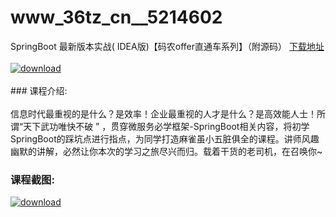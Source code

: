 # www_36tz_cn__5214602
SpringBoot 最新版本实战( IDEA版)【码农offer直通车系列】（附源码）
[下载地址](http://www.36tz.cn/article/5214602 "下载地址")
<br/></br>[![download](http://36tz.cn/muke_img/2020_07_1-84-300x179.png "下载地址")](http://www.36tz.cn/article/5214602 "下载地址")
<br/></br>### 课程介绍:<br/></br>信息时代最重视的是什么？是效率！企业最重视的人才是什么？是高效能人士！所谓“天下武功唯快不破 ” ，贯穿微服务必学框架-SpringBoot相关内容，将初学SpringBoot的踩坑点进行指点，为同学打造麻雀虽小五脏俱全的课程。讲师风趣幽默的讲解，必然让你本次的学习之旅尽兴而归。载着干货的老司机，在召唤你~

### 课程截图:
[![download](http://36tz.cn/muke_img/2020_07_2-84.png "下载地址")](http://www.36tz.cn/article/5214602 "下载地址")

